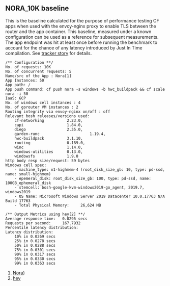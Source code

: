 ## NORA_10K baseline

This is the baseline calculated for the purpose of performance testing CF apps when used with the
envoy-nginx proxy to enable TLS between the router and the app container. This baseline, measured
under a known configuration can be used as a reference for subsequent measurements. The app
endpoint was hit at least once before running the benchmark to account for the chance of any
latency introduced by Just In Time compilation.
See [tracker story](https://www.pivotaltracker.com/story/show/166612185) for details.

```
/** Configuration **/
No. of requests: 10K
No. of concurrent requests: 5
Name/src of the App : Nora[1]
App Instances: 50
App path: /
App push command: cf push nora -s windows -b hwc_buildpack && cf scale nora -i 50
IaaS: GCP
No. of windows cell instances : 4
No. of gorouter VM instances : 2
Routing integrity via envoy-nginx on/off : off
Relevant bosh releases/versions used:
	cf-networking          2.23.0,
	capi                   1.84.0,
	diego                  2.35.0,
	garden-runc						 1.19.4,
	hwc-buildpack          3.1.10,
	routing                0.189.0,
	winc                   1.14.0,
	windows-utilities      0.13.0,
	windowsfs              1.9.0
http body resp size/request: 59 bytes
Windows cell spec:
	- machine_type: n1-highmem-4 (root_disk_size_gb: 10, type: pd-ssd, name: small-highmem)
	- epemeral_disk: root_disk_size_gb: 100, type: pd-ssd, name: 100GB_ephemeral_disk
	- stemcell: bosh-google-kvm-windows2019-go_agent, 2019.7, windows2019
	- OS Name: Microsoft Windows Server 2019 Datacenter 10.0.17763 N/A Build 17763
	- Total Physical Memory:     26,624 MB

/** Output Metrics using hey[2] **/
Average response time:   0.0295 secs
Requests per second:     167.7932
Percentile latency distribution:
Latency distribution:
	10% in 0.0269 secs
	25% in 0.0278 secs
	50% in 0.0288 secs
	75% in 0.0301 secs
	90% in 0.0317 secs
	95% in 0.0330 secs
	99% in 0.0363 secs
```

1. [Nora](https://github.com/cloudfoundry/cf-acceptance-tests/tree/2d0252ab4abee732800b0903b76bfd0ce9b85e42/assets/nora/NoraPublished))
2. [hey](https://github.com/rakyll/hey)
